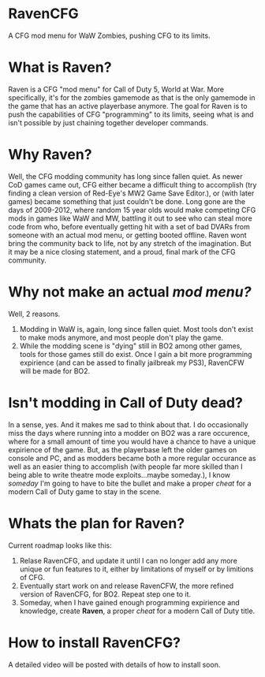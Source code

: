 # RavenCFG
A CFG mod menu for WaW Zombies, pushing CFG to its limits.


# What is Raven?
Raven is a CFG "mod menu" for Call of Duty 5, World at War. More specifically, it's for the zombies gamemode as that is the only gamemode in the game that has an active playerbase anymore.
The goal for Raven is to push the capabilities of CFG "programming" to its limits, seeing what is and isn't possible by just chaining together developer commands.

# Why Raven?
Well, the CFG modding community has long since fallen quiet. As newer CoD games came out, CFG either became a difficult thing to accomplish (try finding a clean version of Red-Eye's MW2 Game Save Editor.), or (with later games) became something that just couldn't be done.
Long gone are the days of 2009-2012, where random 15 year olds would make competing CFG mods in games like WaW and MW, battling it out to see who can steal more code from who, before eventually getting hit with a set of bad DVARs from someone with an actual mod menu, or getting booted offline.
Raven wont bring the community back to life, not by any stretch of the imagination. But it may be a nice closing statement, and a proud, final mark of the CFG community.

# Why not make an actual *mod menu?*
Well, 2 reasons.
1. Modding in WaW is, again, long since fallen quiet. Most tools don't exist to make mods anymore, and most people don't play the game.
2. While the modding scene is "dying" still in BO2 among other games, tools for those games still do exist. Once I gain a bit more programming expirience (and can be assed to finally jailbreak my PS3), RavenCFW will be made for BO2.

# Isn't modding in Call of Duty dead?
In a sense, yes. And it makes me sad to think about that. I do occasionally miss the days where running into a modder on BO2 was a rare occurence, where for a small amount of time you would have a chance to have a unique expirience of the game. But, as the playerbase left the older games on console and PC, and as modders became both a more regular occurance as well as an easier thing to accomplish (with people far more skilled than I being able to write theatre mode exploits...maybe someday.), I know *someday* I'm going to have to bite the bullet and make a proper *cheat* for a modern Call of Duty game to stay in the scene.

# Whats the plan for Raven?
Current roadmap looks like this:
1. Relase RavenCFG, and update it until I can no longer add any more unique or fun features to it, either by limitations of myself or by limitions of CFG.
2. Eventually start work on and release RavenCFW, the more refined version of RavenCFG, for BO2. Repeat step one to it.
3. Someday, when I have gained enough programming expirience and knowledge, create **Raven**, a proper *cheat* for a modern Call of Duty title.

# How to install RavenCFG?
A detailed video will be posted with details of how to install soon.
